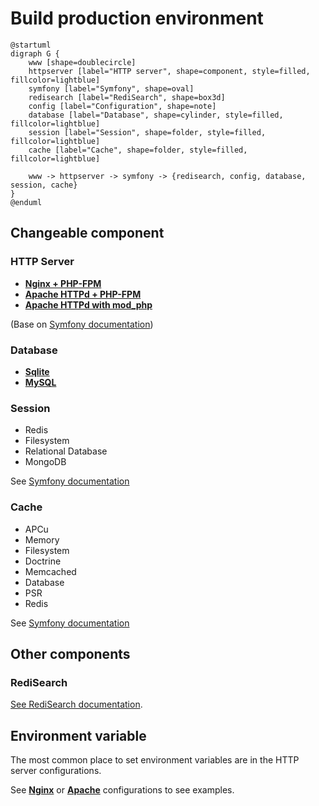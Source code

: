 # Build production environment

````puml
@startuml
digraph G {
    www [shape=doublecircle]
    httpserver [label="HTTP server", shape=component, style=filled, fillcolor=lightblue]
    symfony [label="Symfony", shape=oval]
    redisearch [label="RediSearch", shape=box3d]
    config [label="Configuration", shape=note]
    database [label="Database", shape=cylinder, style=filled, fillcolor=lightblue]
    session [label="Session", shape=folder, style=filled, fillcolor=lightblue]
    cache [label="Cache", shape=folder, style=filled, fillcolor=lightblue]

    www -> httpserver -> symfony -> {redisearch, config, database, session, cache}
}
@enduml
````

## Changeable component

### HTTP Server

- [**Nginx + PHP-FPM**](Http/Nginx.md)
- [**Apache HTTPd + PHP-FPM**](Http/Apache.md)
- [**Apache HTTPd with mod_php**](Http/Apache.md)

(Base on [Symfony documentation](https://symfony.com/doc/current/setup/web_server_configuration.html))

### Database

- [**Sqlite**](Database/Sqlite.md)
- [**MySQL**](Database/MySQL.md)

### Session

- Redis
- Filesystem
- Relational Database
- MongoDB

See [Symfony documentation](https://symfony.com/doc/current/session/database.html)

### Cache

- APCu
- Memory
- Filesystem
- Doctrine
- Memcached
- Database
- PSR
- Redis

See [Symfony documentation](https://symfony.com/doc/current/cache.html#configuring-cache-with-frameworkbundle)

## Other components

### RediSearch

[See RediSearch documentation](RediSearch.md).

## Environment variable

The most common place to set environment variables are in the HTTP server configurations.

See [**Nginx**](Http/Nginx.md) or [**Apache**](Http/Apache.md) configurations to see examples.